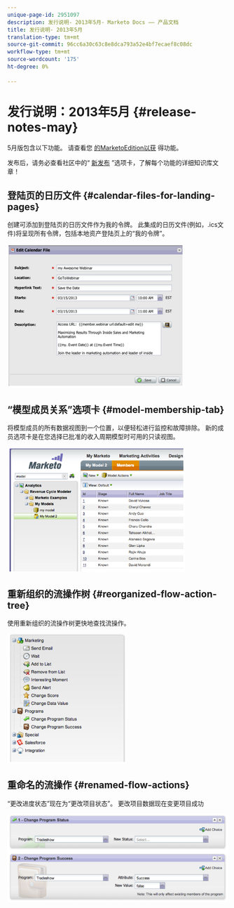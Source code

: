```yaml
---
unique-page-id: 2951097
description: 发行说明- 2013年5月- Marketo Docs —— 产品文档
title: 发行说明- 2013年5月
translation-type: tm+mt
source-git-commit: 96cc6a30c63c8e8dca793a52e4bf7ecaef8c08dc
workflow-type: tm+mt
source-wordcount: '175'
ht-degree: 0%

---
```



# 发行说明：2013年5月 {#release-notes-may}

5月版包含以下功能。 请查看您 [的Marketo](http://docs.marketo.com/display/docs/assets/pricing.php)[Edition以获](http://docs.marketo.com/display/docs/assets/pricing.php) 得功能。

发布后，请务必查看社区中的“ [新发布](release-notes-december-2013.md) ”选项卡，了解每个功能的详细知识库文章！

## 登陆页的日历文件 {#calendar-files-for-landing-pages}

创建可添加到登陆页的日历文件作为我的令牌。 此集成的日历文件(例如，.ics文件)将呈现所有令牌，包括本地资产登陆页上的“我的令牌”。

![](assets/image2014-9-22-16-3a3-3a18.png)

## “模型成员关系”选项卡 {#model-membership-tab}

将模型成员的所有数据视图到一个位置，以便轻松进行监控和故障排除。 新的成员选项卡是在您选择已批准的收入周期模型时可用的只读视图。

![](assets/image2014-9-22-16-3a3-3a33.png)

## 重新组织的流操作树 {#reorganized-flow-action-tree}

使用重新组织的流操作树更快地查找流操作。

![](assets/image2014-9-22-16-3a3-3a58.png)

## 重命名的流操作 {#renamed-flow-actions}

“更改进度状态”现在为“更改项目状态”。 更改项目数据现在变更项目成功

![](assets/image2014-9-22-16-3a4-3a17.png)

